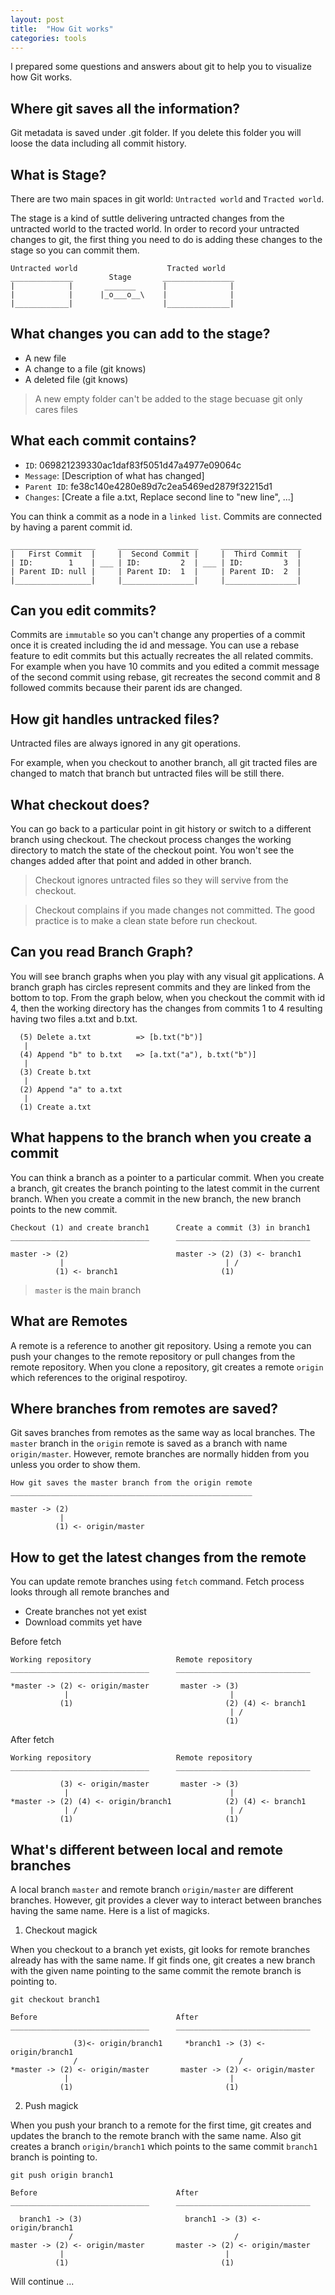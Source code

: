 ```yaml
---
layout: post
title:  "How Git works"
categories: tools
---
```


I prepared some questions and answers about git to help you to visualize
how Git works.

## Where git saves all the information?

Git metadata is saved under .git folder. If you delete this folder you will
loose the data including all commit history.

## What is Stage?

There are two main spaces in git world: `Untracted world` and `Tracted world`.

The stage is a kind of suttle delivering untracted changes from the untracted world
to the tracted world. In order to record your untracted changes to git, the first
thing you need to do is adding these changes to the stage so you can commit them.

```
Untracted world                    Tracted world
______________        Stage       ________________
|            |       _______      |              |
|            |      |_o___o__\    |              |
|____________|                    |______________|
```

## What changes you can add to the stage?

- A new file
- A change to a file (git knows)
- A deleted file (git knows)

> A new empty folder can't be added to the stage becuase git only cares files

## What each commit contains?

* `ID`: 069821239330ac1daf83f5051d47a4977e09064c
* `Message`: [Description of what has changed]
* `Parent ID`: fe38c140e4280e89d7c2ea5469ed2879f32215d1
* `Changes`: [Create a file a.txt, Replace second line to "new line", ...]

You can think a commit as a node in a `linked list`. Commits are connected by
having a parent commit id.

```
___________________     __________________     __________________
|   First Commit  |     |  Second Commit |     |  Third Commit  |
| ID:        1    | ___ | ID:         2  | ___ | ID:         3  |
| Parent ID: null |     | Parent ID:  1  |     | Parent ID:  2  |
|_________________|     |________________|     |________________|

```

## Can you edit commits?

Commits are `immutable` so you can't change any properties of a commit once
it is created including the id and message.
You can use a rebase feature to edit commits but this actually recreates the
all related commits.
For example when you have 10 commits and you edited a commit message of the
second commit using rebase, git recreates the second commit and 8 followed commits
because their parent ids are changed.

## How git handles untracked files?

Untracted files are always ignored in any git operations.

For example, when you checkout to another branch, all git tracted files are
changed to match that branch but untracted files will be still there.

## What checkout does?

You can go back to a particular point in git history or switch to a different
branch using checkout. The checkout process changes the working directory
to match the state of the checkout point. You won't see the changes added after that point
and added in other branch.

> Checkout ignores untracted files so they will servive from the checkout.

> Checkout complains if you made changes not committed. The good practice is
to make a clean state before run checkout.

## Can you read Branch Graph?

You will see branch graphs when you play with any visual git applications.
A branch graph has circles represent commits and they are linked from the bottom to top.
From the graph below, when you checkout the commit with id 4, then the working directory
has the changes from commits 1 to 4 resulting having two files a.txt and b.txt.

```
  (5) Delete a.txt          => [b.txt("b")]
   |
  (4) Append "b" to b.txt   => [a.txt("a"), b.txt("b")]
   |
  (3) Create b.txt
   |
  (2) Append "a" to a.txt
   |
  (1) Create a.txt
```

## What happens to the branch when you create a commit

You can think a branch as a pointer to a particular commit. When you create
a branch, git creates the branch pointing to the latest commit in the current
branch. When you create a commit in the new branch, the new branch points to the
new commit.

```
Checkout (1) and create branch1      Create a commit (3) in branch1
_______________________________      ______________________________

master -> (2)                        master -> (2) (3) <- branch1
           |                                    | /
          (1) <- branch1                       (1)
```

> `master` is the main branch

## What are Remotes

A remote is a reference to another git repository. Using a remote
you can push your changes to the remote repository or pull changes
from the remote repository. When you clone a repository, git creates a remote
`origin` which references to the original respotiroy.

## Where branches from remotes are saved?

Git saves branches from remotes as the same way as local branches.
The `master` branch in the `origin` remote is saved as a branch with name
`origin/master`. However, remote branches are normally hidden from you
unless you order to show them.

```
How git saves the master branch from the origin remote
______________________________________________________

master -> (2)
           |
          (1) <- origin/master
```

## How to get the latest changes from the remote

You can update remote branches using `fetch` command.
Fetch process looks through all remote branches and

* Create branches not yet exist
* Download commits yet have

Before fetch

```
Working repository                   Remote repository
_______________________________      ______________________________

*master -> (2) <- origin/master       master -> (3)
            |                                    |
           (1)                                  (2) (4) <- branch1
                                                 | /
                                                (1)
```

After fetch

```
Working repository                   Remote repository
_______________________________      ______________________________

           (3) <- origin/master       master -> (3)
            |                                    |
*master -> (2) (4) <- origin/branch1            (2) (4) <- branch1
            | /                                  | /
           (1)                                  (1)
```


## What's different between local and remote branches

A local branch `master` and remote branch `origin/master` are different branches.
However, git provides a clever way to interact between branches having the same name.
Here is a list of magicks.

1. Checkout magick

When you checkout to a branch yet exists, git looks for remote branches already
has with the same name. If git finds one, git creates a new branch with the given
name pointing to the same commit the remote branch is pointing to.

```
git checkout branch1

Before                               After
_______________________________      ______________________________

              (3)<- origin/branch1     *branch1 -> (3) <- origin/branch1
              /                                    /
*master -> (2) <- origin/master       master -> (2) <- origin/master
            |                                    |
           (1)                                  (1)
```

2. Push magick

When you push your branch to a remote for the first time, git creates and updates
the branch to the remote branch with the same name. Also git creates a branch
`origin/branch1` which points to the same commit `branch1` branch is pointing to.

```
git push origin branch1

Before                               After
_______________________________      ______________________________

  branch1 -> (3)                       branch1 -> (3) <- origin/branch1
             /                                    /
master -> (2) <- origin/master       master -> (2) <- origin/master
           |                                    |
          (1)                                  (1)
```

Will continue ...
